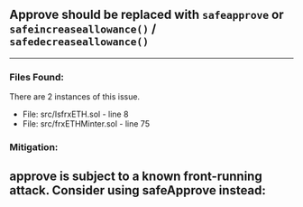  ## Approve should be replaced with `safeapprove` or `safeincreaseallowance()` / `safedecreaseallowance()` 
 --- 
 ### Files Found: 
 There are 2 instances of this issue. 
 - File: src/IsfrxETH.sol - line 8 
 - File: src/frxETHMinter.sol - line 75 
 

 ### Mitigation: 
 approve is subject to a known front-running attack. Consider using safeApprove instead:
 --- 